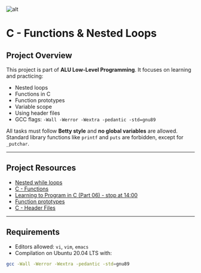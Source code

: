![alt](https://imgs.search.brave.com/mWicIsk10BcDQQ0Y3A7SmhbUQeXziBPqaL2ageAIQT8/rs:fit:860:0:0:0/g:ce/aHR0cHM6Ly9jZG4u/ZWR1Y2JhLmNvbS9h/Y2FkZW15L3dwLWNv/bnRlbnQvdXBsb2Fk/cy8yMDIwLzAyL25l/c3RlZC1sb29wLWlu/LWMuanBn)

# C - Functions & Nested Loops

## Project Overview
This project is part of **ALU Low-Level Programming**. It focuses on learning and practicing:

- Nested loops
- Functions in C
- Function prototypes
- Variable scope
- Using header files
- GCC flags: `-Wall -Werror -Wextra -pedantic -std=gnu89`

All tasks must follow **Betty style** and **no global variables** are allowed. Standard library functions like `printf` and `puts` are forbidden, except for `_putchar`.

---

## Project Resources
- [Nested while loops](#)
- [C - Functions](#)
- [Learning to Program in C (Part 06) - stop at 14:00](#)
- [Function prototypes](#)
- [C - Header Files](#)

---

## Requirements
- Editors allowed: `vi`, `vim`, `emacs`
- Compilation on Ubuntu 20.04 LTS with:

```bash
gcc -Wall -Werror -Wextra -pedantic -std=gnu89

